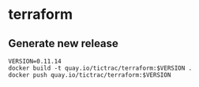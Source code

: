 # terraform


## Generate new release

```
VERSION=0.11.14
docker build -t quay.io/tictrac/terraform:$VERSION .
docker push quay.io/tictrac/terraform:$VERSION

```
